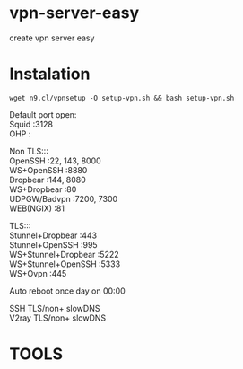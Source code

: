 # vpn-server-easy
create vpn server easy

# Instalation
```console
wget n9.cl/vpnsetup -O setup-vpn.sh && bash setup-vpn.sh
```

Default port open:<br>
Squid :3128<br>
OHP :<br>

Non TLS:::<br>
OpenSSH :22, 143, 8000<br>
WS+OpenSSH :8880<br>
Dropbear :144, 8080<br>
WS+Dropbear :80<br>
UDPGW/Badvpn :7200, 7300<br>
WEB(NGIX) :81<br>

TLS:::<br>
Stunnel+Dropbear :443<br>
Stunnel+OpenSSH :995<br>
WS+Stunnel+Dropbear :5222<br>
WS+Stunnel+OpenSSH :5333<br>
WS+Ovpn :445<br>

Auto reboot once day on 00:00<br>

SSH TLS/non+ slowDNS<br>
V2ray TLS/non+ slowDNS<br>

# TOOLS<br>



